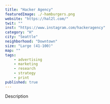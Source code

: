 ```yaml
---
title: "Hacker Agency"
featuredImage: ./-hamburgers.png
website: "https://hal2l.com/"
twit: ""
inst: "https://www.instagram.com/hackeragency"
category: "H"
city: "Seattle"
neighborhood: "Downtown"
size: "Large (41-100)"
map: ""
tags:
    - advertising
    - marketing
    - research
    - strategy
    - print
published: true
---
```


Description
